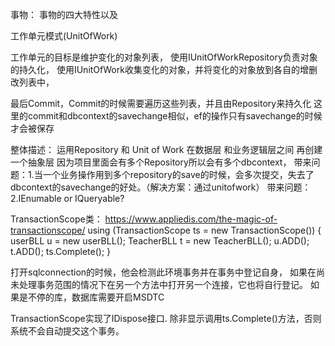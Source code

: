 事物：
事物的四大特性以及


工作单元模式(UnitOfWork)

工作单元的目标是维护变化的对象列表，
使用IUnitOfWorkRepository负责对象的持久化，
使用IUnitOfWork收集变化的对象，并将变化的对象放到各自的增删改列表中，

最后Commit，Commit的时候需要遍历这些列表，并且由Repository来持久化
这里的commit和dbcontext的savechange相似，ef的操作只有savechange的时候才会被保存

整体描述：
运用Repository 和 Unit of Work 在数据层 和业务逻辑层之间 再创建一个抽象层 
因为项目里面会有多个Repository所以会有多个dbcontext，
带来问题：1.当一个业务操作用到多个repository的save的时候，会多次提交，失去了dbcontext的savechange的好处。（解决方案：通过unitofwork）
带来问题：2.IEnumable or IQueryable?




TransactionScope类：
https://www.appliedis.com/the-magic-of-transactionscope/
 using (TransactionScope ts = new TransactionScope())
 {
     userBLL u = new userBLL();
     TeacherBLL t = new TeacherBLL();
     u.ADD();
     t.ADD();
     ts.Complete();
 }

打开sqlconnection的时候，他会检测此环境事务并在事务中登记自身，
如果在尚未处理事务范围的情况下在另一个方法中打开另一个连接，它也将自行登记。
如果是不停的库，数据库需要开启MSDTC

TransactionScope实现了IDispose接口.
除非显示调用ts.Complete()方法，否则系统不会自动提交这个事务。